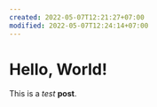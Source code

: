 ```yaml
---
created: 2022-05-07T12:21:27+07:00
modified: 2022-05-07T12:24:14+07:00
---
```


# Hello, World!

This is a *test* **post**.
